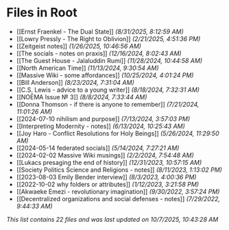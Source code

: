 # Files in Root

- [[Ernst Fraenkel - The Dual State]] *(8/31/2025, 8:12:59 AM)*
- [[Lowry Pressly - The Right to Oblivion]] *(2/21/2025, 4:51:36 PM)*
- [[Zeitgeist notes]] *(1/26/2025, 10:46:56 AM)*
- [[The socials - notes on praxis]] *(12/16/2024, 8:02:43 AM)*
- [[The Guest House - Jalaluddin Rumi]] *(11/28/2024, 10:44:58 AM)*
- [[North American Time]] *(11/13/2024, 9:30:54 AM)*
- [[Massive Wiki - some affordances]] *(10/25/2024, 4:01:24 PM)*
- [[Bill Anderson]] *(8/23/2024, 7:31:04 AM)*
- [[C.S. Lewis - advice to a young writer]] *(8/18/2024, 7:32:31 AM)*
- [[NOĒMA Issue № 3]] *(8/8/2024, 7:33:44 AM)*
- [[Donna Thomson - if there is anyone to remember]] *(7/21/2024, 11:01:26 AM)*
- [[2024-07-10 nihilism and purpose]] *(7/13/2024, 3:57:03 PM)*
- [[Interpreting Modernity - notes]] *(6/13/2024, 10:25:43 AM)*
- [[Joy Haro - Conflict Resolutions for Holy Beings]] *(5/26/2024, 11:29:50 AM)*
- [[2024-05-14 federated socials]] *(5/14/2024, 7:27:21 AM)*
- [[2024-02-02 Massive Wiki musings]] *(2/2/2024, 7:54:48 AM)*
- [[Lukacs presaging the end of history]] *(12/31/2023, 10:57:15 AM)*
- [[Society Politics Science and Religions - notes]] *(8/11/2023, 1:13:02 PM)*
- [[2023-08-03 Emily Bender interview]] *(8/3/2023, 4:00:36 PM)*
- [[2022-10-02 why folders or attributes]] *(1/12/2023, 3:21:58 PM)*
- [[Akwaeke Emezi - revolutionary imagination]] *(9/30/2022, 3:57:24 PM)*
- [[Decentralized organizations and social defenses - notes]] *(7/29/2022, 9:44:33 AM)*

*This list contains 22 files and was last updated on 10/7/2025, 10:43:28 AM*